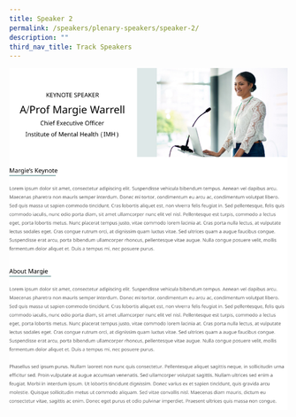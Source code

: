 ```yaml
---
title: Speaker 2
permalink: /speakers/plenary-speakers/speaker-2/
description: ""
third_nav_title: Track Speakers
---
```


![](/images/Frame%205.png)
